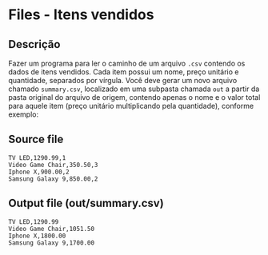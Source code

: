 # Files - Itens vendidos

## Descrição

Fazer um programa para ler o caminho de um arquivo `.csv` contendo os dados de itens vendidos. Cada item possui um nome, preço unitário e quantidade, separados por vírgula. Você deve gerar um novo arquivo chamado `summary.csv`, localizado em uma subpasta chamada `out` a partir da pasta original do arquivo de origem, contendo apenas o nome e o valor total para aquele item (preço unitário multiplicando pela quantidade), conforme exemplo:

## Source file

```csv
TV LED,1290.99,1
Video Game Chair,350.50,3
Iphone X,900.00,2
Samsung Galaxy 9,850.00,2
```

## Output file (out/summary.csv)

```csv
TV LED,1290.99
Video Game Chair,1051.50
Iphone X,1800.00
Samsung Galaxy 9,1700.00
```
